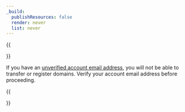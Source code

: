 ```yaml
---
_build:
  publishResources: false
  render: never
  list: never
---
```


{{<Aside type="note">}}

If you have an [unverified account email address](https://support.cloudflare.com/hc/articles/203471284#h_1l0KGygoBX9QYjNrhAcHjg), you will not be able to transfer or register domains. Verify your account email address before proceeding.

{{</Aside>}}
